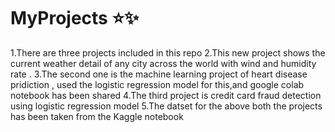 # MyProjects ⭐️✨
1.There are three projects included in this repo
2.This new project shows the current weather  detail of any city across  the world with wind and humidity rate .
3.The second one is the machine learning  project of heart disease pridiction , used the logistic regression model for this,and google colab notebook has been shared
4.The third project is credit card fraud detection using logistic regression model
5.The datset for the above both the projects has been taken from the Kaggle notebook
